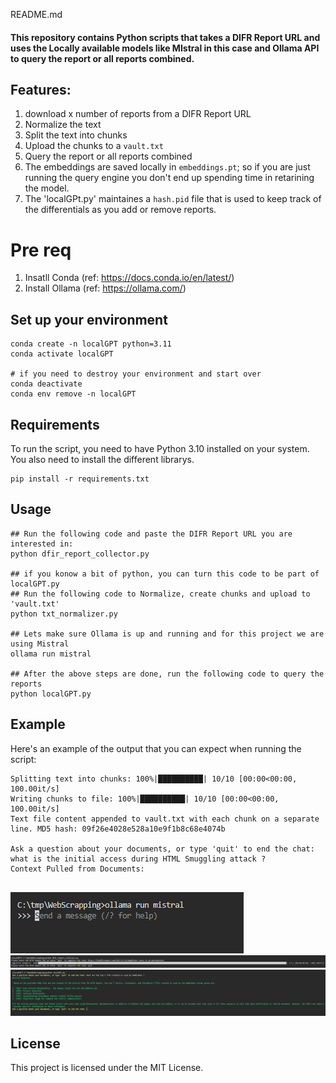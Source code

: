 README.md
#### This repository contains Python scripts that takes a DIFR Report URL and uses the Locally available models like MIstral in this case and Ollama API to query the report or all reports combined. 

## Features:
1. download x number of reports from a DIFR Report URL
2. Normalize the text
3. Split the text into chunks
4. Upload the chunks to a `vault.txt`
5. Query the report or all reports combined
6. The embeddings are saved locally in `embeddings.pt`; so if you are just running the query engine you don't end up spending time in retarining the model. 
7. The 'localGPt.py' maintaines a `hash.pid` file that is used to keep track of the differentials as you add or remove reports. 

# Pre req
1. Insatll Conda (ref: https://docs.conda.io/en/latest/)
2. Install Ollama (ref: https://ollama.com/)

## Set up your environment
```
conda create -n localGPT python=3.11
conda activate localGPT

# if you need to destroy your environment and start over
conda deactivate
conda env remove -n localGPT
```

## Requirements
To run the script, you need to have Python 3.10 installed on your system. You also need to install the different  librarys.

```
pip install -r requirements.txt
```
## Usage
```
## Run the following code and paste the DIFR Report URL you are interested in:
python dfir_report_collector.py

## if you konow a bit of python, you can turn this code to be part of localGPT.py
## Run the following code to Normalize, create chunks and upload to 'vault.txt'
python txt_normalizer.py

## Lets make sure Ollama is up and running and for this project we are using Mistral
ollama run mistral

## After the above steps are done, run the following code to query the reports
python localGPT.py
```

## Example
Here's an example of the output that you can expect when running the script:

```
Splitting text into chunks: 100%|██████████| 10/10 [00:00<00:00, 100.00it/s]
Writing chunks to file: 100%|██████████| 10/10 [00:00<00:00, 100.00it/s]
Text file content appended to vault.txt with each chunk on a separate line. MD5 hash: 09f26e4028e528a10e9f1b8c68e4074b

Ask a question about your documents, or type 'quit' to end the chat: what is the initial access during HTML Smuggling attack ?
Context Pulled from Documents: 


```
![alt text](image-1.png)
![alt text](image-2.png)
![alt text](image-3.png)

## License
This project is licensed under the MIT License.
